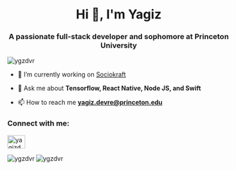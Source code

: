 <h1 align="center">Hi 👋, I'm Yagiz</h1>
<h3 align="center">A passionate full-stack developer and sophomore at Princeton University</h3>

<p align="left"> <img src="https://komarev.com/ghpvc/?username=ygzdvr&label=Profile%20views&color=0e75b6&style=flat" alt="ygzdvr" /> </p>

- 🔭 I’m currently working on [Sociokraft](sociokraft.com)

- 💬 Ask me about **Tensorflow, React Native, Node JS, and Swift**

- 📫 How to reach me **yagiz.devre@princeton.edu**

<h3 align="left">Connect with me:</h3>
<p align="left">
<a href="https://linkedin.com/in/yagizdevre" target="blank"><img align="center" src="https://raw.githubusercontent.com/rahuldkjain/github-profile-readme-generator/master/src/images/icons/Social/linked-in-alt.svg" alt="yagizdevre" height="30" width="40" /></a>
</p>
<p><img align="left" src="https://github-readme-stats.vercel.app/api/top-langs?username=ygzdvr&show_icons=true&locale=en&layout=compact" alt="ygzdvr" /></p>

<p><img align="center" src="https://github-readme-streak-stats.herokuapp.com/?user=ygzdvr&" alt="ygzdvr" /></p>
